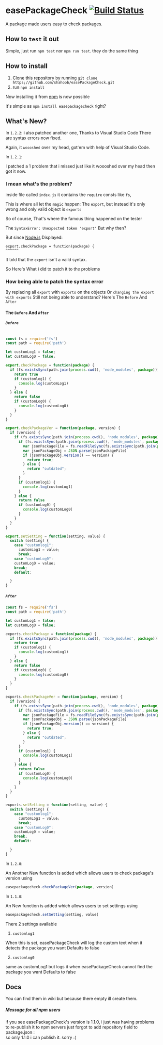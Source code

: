 # easePackageCheck [![Build Status](https://travis-ci.com/shahoob/easePackageCheck.svg?branch=master)](https://travis-ci.com/shahoob/easePackageCheck)
A package made users easy to check packages.

## How to `test` it out
Simple, just run `npm test` nor `npm run test`. they do the same thing

## How to install
1. Clone this repository by running `git clone https;//github.com/shahoob/easePackageCheck.git`
2. run `npm install`

Now installing it from [npm](npmjs.com) is now possible

It's simple as `npm install easepackagecheck` right?

## What's New?
In `1.2.2`:
i also patched another one, Thanks to Visual Studio Code
There are syntax errors now fixed.

Again, it `woooshed` over my head, got'em with help of Visual Studio Code.

In `1.2.1`:

I patched a 1 problem that i missed just like it woooshed over my head then got it now.

### I mean what's the problem?
inside file called `index.js` it contains the `require` consts like `fs`,

This is where all let the `magic` happen:
The `export`, but instead it's only wrong and only vaild object is `exports`

So of course, That's where the famous thing happened on the tester

The `SyntaxError: Unexpected token 'export'`
But why then?

But since [Node.js](nodejs.com) Displayed:
```
export.checkPackage = function(package) {
^^^^^^
```
It told that the `export` isn't a vaild syntax.

So Here's What i did to patch it to the problems

### How being able to patch the syntax error

By replacing all `export` with `exports` on the objects
Or `changing the export with exports`
Still not being able to understand?
Here's The `Before` And `After`

#### The `Before` And `After`

##### `Before`

```javascript

const fs = require('fs')
const path = require('path')

let customLog1 = false;
let customLog0 = false;

export.checkPackage = function(package) {
  if (fs.existsSync(path.join(process.cwd(), 'node_modules', package))) {
    return true
    if (customlog1) {
      console.log(customLog1)
    }
  } else {
    return false
    if (customLog0) {
      console.log(customLog0)
    }
  }
}

export.checkPackageVer = function(package, version) {
  if (version) {
    if (fs.existsSync(path.join(process.cwd(), 'node_modules', package))) {
      if (fs.existsSync(path.join(process.cwd(), 'node_modules', package, 'package.json')) {
        var jsonPackageFile = fs.readFileSync(fs.existsSync(path.join(process.cwd(), 'node_modules', package, 'package.json'))
        var jsonPackageObj = JSON.parse(jsonPackageFile)
        if (jsonPackageObj.version() == version) {
          return true;
        } else {
          return "outdated";
        }
      }
      if (customlog1) {
        console.log(customLog1)
      }
    } else {
      return false
      if (customLog0) {
        console.log(customLog0)
      }
    }
  }
}

export.setSetting = function(setting, value) {
  switch (setting) {
    case "customlog1":
      customLog1 = value;
      break;
    case "customLog0":
    customLog0 = value;
    break;
    default:

  }
}

```

##### `After`

```javascript
const fs = require('fs')
const path = require('path')

let customLog1 = false;
let customLog0 = false;

exports.checkPackage = function(package) {
  if (fs.existsSync(path.join(process.cwd(), 'node_modules', package))) {
    return true
    if (customlog1) {
      console.log(customLog1)
    }
  } else {
    return false
    if (customLog0) {
      console.log(customLog0)
    }
  }
}

exports.checkPackageVer = function(package, version) {
  if (version) {
    if (fs.existsSync(path.join(process.cwd(), 'node_modules', package))) {
      if (fs.existsSync(path.join(process.cwd(), 'node_modules', package, 'package.json')) {
        var jsonPackageFile = fs.readFileSync(fs.existsSync(path.join(process.cwd(), 'node_modules', package, 'package.json'))
        var jsonPackageObj = JSON.parse(jsonPackageFile)
        if (jsonPackageObj.version() == version) {
          return true;
        } else {
          return "outdated";
        }
      }
      if (customlog1) {
        console.log(customLog1)
      }
    } else {
      return false
      if (customLog0) {
        console.log(customLog0)
      }
    }
  }
}

exports.setSetting = function(setting, value) {
  switch (setting) {
    case "customlog1":
      customLog1 = value;
      break;
    case "customLog0":
    customLog0 = value;
    break;
    default:

  }
}

```


In `1.2.0`:

An Another New function is added which allows users to check package's version using

```javascript
easepackagecheck.checkPackageVer(package, version)
```

In `1.1.0`:

An New function is added which allows users to set settings using

```javascript
easepackagecheck.setSetting(setting, value)
```

There 2 settings available

1. `customlog1`

When this is set, easePackageCheck will log the custom text when it detects the package you want
Defaults to false

2. `customlog0`

same as customLog1 but logs it when easePackageCheck cannot find the package you want
Defaults to false

## Docs
You can find them in wiki
but because there empty
ill create them.


##### Message for all npm users
if you see easePackageCheck's version is 1.1.0,
i just was having problems to re-publish it to npm servers
just forgot to add repository field to package.json :\
so only 1.1.0 i can publish it. sorry :(
